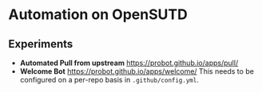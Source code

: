 
# Automation on OpenSUTD

## Experiments

* **Automated Pull from upstream**
  https://probot.github.io/apps/pull/
* **Welcome Bot**
  https://probot.github.io/apps/welcome/
  This needs to be configured on a per-repo basis in `.github/config.yml`. 

